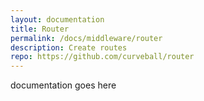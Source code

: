 ```yaml
---
layout: documentation
title: Router
permalink: /docs/middleware/router
description: Create routes
repo: https://github.com/curveball/router
---
```


documentation goes here
